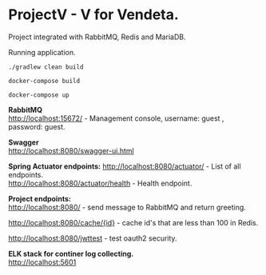# ProjectV - V for Vendeta.

Project integrated with RabbitMQ, Redis and MariaDB.

Running application.
```
./gradlew clean build

docker-compose build

docker-compose up
```

**RabbitMQ**  
[http://localhost:15672/](http://localhost:15672/) - Management console, username: guest , password: guest.


**Swagger**  
[http://localhost:8080/swagger-ui.html](http://localhost:8080/swagger-ui.html)

**Spring Actuator endpoints:**
[http://localhost:8080/actuator/](http://localhost:8080/actuator/) - List of all endpoints.  
[http://localhost:8080/actuator/health](http://localhost:8080/actuator/health) - Health endpoint.

**Project endpoints:**  
[http://localhost:8080/](http://localhost:8080/) - send message to RabbitMQ and return greeting.  

[http://localhost:8080/cache/{id}](http://localhost:8080/cache/50) - cache id's that are less than 100 in Redis.  

[http://localhost:8080/jwttest](http://localhost:8080/jwttest) - test oauth2 security.  

**ELK stack for continer log collecting.**  
[http://localhost:5601](http://localhost:5601)